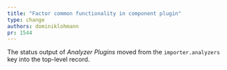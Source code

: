 ```yaml
---
title: "Factor common functionality in component plugin"
type: change
authors: dominiklohmann
pr: 1544
---
```


The status output of *Analyzer Plugins* moved from the `importer.analyzers` key
into the top-level record.
